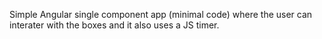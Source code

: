 Simple Angular single component app (minimal code) where the user can interater with the boxes and it also uses a JS timer.
